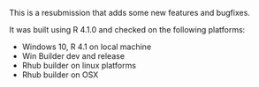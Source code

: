 This is a resubmission that adds some new features and bugfixes. 

It was built using R 4.1.0 and checked on the following platforms: 

- Windows 10, R 4.1 on local machine
- Win Builder dev and release
- Rhub builder on linux platforms
- Rhub builder on OSX

